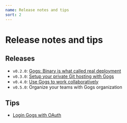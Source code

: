 ```yaml
---
name: Release notes and tips
sort: 2
---
```


# Release notes and tips

## Releases

- `v0.2.0`: [Gogs: Binary is what called real deployment](http://obahua.com/gogs-binary-is-what-called-real-deployment/)
- `v0.3.0`: [Setup your private Git hosting with Gogs](http://obahua.com/setup-your-private-git-hosting-with-gogs/)
- `v0.4.0`: [Use Gogs to work collaboratively](http://obahua.com/use-gogs-to-work-collaboratively/)
- `v0.5.0`: Organize your teams with Gogs organization

## Tips

- [Login Gogs with OAuth](http://obahua.com/login-gogs-with-oauth/)
